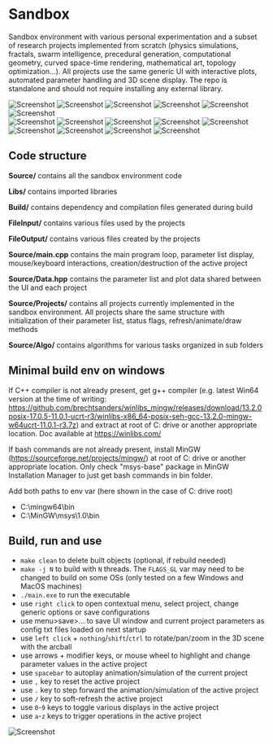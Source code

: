 # Sandbox
Sandbox environment with various personal experimentation and a subset of research projects implemented from scratch (physics simulations, fractals, swarm intelligence, precedural generation, computational geometry, curved space-time rendering, mathematical art, topology optimization...). All projects use the same generic UI with interactive plots, automated parameter handling and 3D scene display. The repo is standalone and should not require installing any external library.

![Screenshot](Docs/Anim_TopOptBracket.gif)
![Screenshot](Docs/Anim_CFD.gif)
![Screenshot](Docs/Anim_MassSpringSystem.gif)
![Screenshot](Docs/Anim_FraclElevMapZoom.gif)
![Screenshot](Docs/Anim_FractCurvDev.gif)
![Screenshot](Docs/Anim_MarkovVoxProcGen.gif)\
![Screenshot](Docs/Anim_SandiaCrash.gif)
![Screenshot](Docs/Anim_StringArtOptim.gif)
![Screenshot](Docs/Anim_ParticMultimat.gif)
![Screenshot](Docs/Anim_FieldOrientedLattice.gif)
![Screenshot](Docs/Anim_ParticleLifeOrga.gif)
![Screenshot](Docs/Anim_TerrainErosion.gif)
![Screenshot](Docs/Anim_ParticleCollisionConvectionSystem.gif)
![Screenshot](Docs/Anim_AlbertSpaceTimeCurvature.gif)
![Screenshot](Docs/Anim_ReynoldsBoids.gif)

## Code structure

**Source/** contains all the sandbox environment code

**Libs/** contains imported libraries

**Build/** contains dependency and compilation files generated during build

**FileInput/** contains various files used by the projects

**FileOutput/** contains various files created by the projects

**Source/main.cpp** contains the main program loop, parameter list display, mouse/keyboard interactions, creation/destruction of the active project

**Source/Data.hpp** contains the parameter list and plot data shared between the UI and each project

**Source/Projects/** contains all projects currently implemented in the sandbox environment. All projects share the same structure with initialization of their parameter list, status flags, refresh/animate/draw methods

**Source/Algo/** contains algorithms for various tasks organized in sub folders

## Minimal build env on windows
If C++ compiler is not already present, get g++ compiler (e.g. latest Win64 version at the time of writing: https://github.com/brechtsanders/winlibs_mingw/releases/download/13.2.0posix-17.0.5-11.0.1-ucrt-r3/winlibs-x86_64-posix-seh-gcc-13.2.0-mingw-w64ucrt-11.0.1-r3.7z) and extract at root of C: drive or another appropriate location.
Doc available at  https://winlibs.com/

If bash commands are not already present, install MinGW (https://sourceforge.net/projects/mingw/) at root of C: drive or another appropriate location. Only check "msys-base" package in MinGW Installation Manager to just get bash commands in bin folder.

Add both paths to env var (here shown in the case of C: drive root)
- C:\mingw64\bin
- C:\MinGW\msys\1.0\bin

## Build, run and use
- `make clean` to delete built objects (optional, if rebuild needed)
- `make -j N` to build with `N` threads. The `FLAGS_GL` var may need to be changed to build on some OSs (only tested on a few Windows and MacOS machines) 
- `./main.exe` to run the executable
- use `right click` to open contextual menu, select project, change generic options or save configurations
- use menu>save>... to save UI window and current project parameters as config txt files loaded on next startup
- use `left click` + `nothing`/`shift`/`ctrl` to rotate/pan/zoom in the 3D scene with the arcball
- use arrows + modifier keys, or mouse wheel to highlight and change parameter values in the active project
- use `spacebar` to autoplay animation/simulation of the current project
- use `,` key to reset the active project
- use `.` key to step forward the animation/simulation of the active project
- use `/` key to soft-refresh the active project
- use `0`-`9` keys to toggle various displays in the active project
- use `a`-`z` keys to trigger operations in the active project

![Screenshot](Docs/Anim_SandboxUse.gif)
